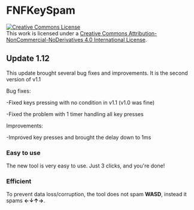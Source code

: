 # FNFKeySpam
 
<a rel="license" href="http://creativecommons.org/licenses/by-nc-nd/4.0/"><img alt="Creative Commons License" style="border-width:0" src="https://i.creativecommons.org/l/by-nc-nd/4.0/88x31.png" /></a><br />This work is licensed under a <a rel="license" href="http://creativecommons.org/licenses/by-nc-nd/4.0/">Creative Commons Attribution-NonCommercial-NoDerivatives 4.0 International License</a>.

<h2>Update 1.12</h2>
This update brought several bug fixes and improvements.
It is the second version of v1.1

Bug fixes:

-Fixed keys pressing with no condition in v1.1 (v1.0 was fine)

-Fixed the problem with 1 timer handling all key presses

Improvements:

-Improved key presses and brought the delay down to 1ms

<h3>Easy to use</h3>
The new tool is very easy to use. Just 3 clicks, and you're done!

<h3>Efficient</h3>
To prevent data loss/corruption, the tool does not spam <b>WASD</b>, instead it spams <b>←↓↑→</b>.